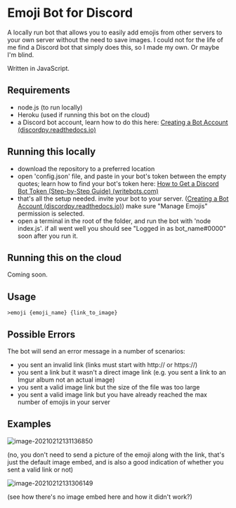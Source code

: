 # Emoji Bot for Discord

A locally run bot that allows you to easily add emojis from other servers to your own server without the need to save images. I could not for the life of me find a Discord bot that simply does this, so I made my own. Or maybe I'm blind.

Written in JavaScript.

## Requirements

* node.js (to run locally)
* Heroku (used if running this bot on the cloud)
* a Discord bot account, learn how to do this here: [Creating a Bot Account (discordpy.readthedocs.io)](https://discordpy.readthedocs.io/en/latest/discord.html)

## Running this locally

* download the repository to a preferred location
* open 'config.json' file, and paste in your bot's token between the empty quotes; learn how to find your bot's token here: [How to Get a Discord Bot Token (Step-by-Step Guide) (writebots.com)](https://www.writebots.com/discord-bot-token/)
* that's all the setup needed. invite your bot to your server. ([Creating a Bot Account (discordpy.readthedocs.io)](https://discordpy.readthedocs.io/en/latest/discord.html#inviting-your-bot)) make sure "Manage Emojis" permission is selected.
* open a terminal in the root of the folder, and run the bot with 'node index.js'. if all went well you should see "Logged in as bot_name#0000" soon after you run it.

## Running this on the cloud

Coming soon.

## Usage

```
>emoji {emoji_name} {link_to_image}
```

## Possible Errors

The bot will send an error message in a number of scenarios:

* you sent an invalid link (links must start with http:// or https://)
* you sent a link but it wasn't a direct image link (e.g. you sent a link to an Imgur album not an actual image)
* you sent a valid image link but the size of the file was too large
* you sent a valid image link but you have already reached the max number of emojis in your server

## Examples

![image-20210212131136850](https://i.imgur.com/ks1WlzI.png)

(no, you don't need to send a picture of the emoji along with the link, that's just the default image embed, and is also a good indication of whether you sent a valid link or not)

![image-20210212131306149](https://i.imgur.com/inHUnfp.png)

(see how there's no image embed here and how it didn't work?)
